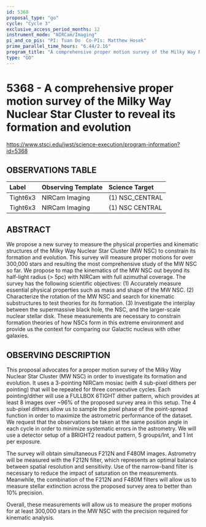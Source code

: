 ```yaml
---
id: 5368
proposal_type: "go"
cycle: "Cycle 3"
exclusive_access_period_months: 12
instrument_mode: "NIRCam/Imaging"
pi_and_co_pis: "PI: Tuan Do  Co-PIs: Matthew Hosek"
prime_parallel_time_hours: "6.44/2.16"
program_title: "A comprehensive proper motion survey of the Milky Way Nuclear Star Cluster to reveal its formation and evolution"
type: "GO"
---
```

# 5368 - A comprehensive proper motion survey of the Milky Way Nuclear Star Cluster to reveal its formation and evolution
https://www.stsci.edu/jwst/science-execution/program-information?id=5368
## OBSERVATIONS TABLE
| Label      | Observing Template | Science Target    |
| :--------- | :----------------- | :---------------- |
| Tight6x3   | NIRCam Imaging     | (1) NSC_CENTRAL   |
| Tight6x3   | NIRCam Imaging     | (1) NSC CENTRAL   |

## ABSTRACT

We propose a new survey to measure the physical properties and kinematic structures of the Milky Way Nuclear Star Cluster (MW NSC) to constrain its formation and evolution. This survey will measure proper motions for over 300,000 stars and resulting the most comprehensive study of the MW NSC so far. We propose to map the kinematics of the MW NSC out beyond its half-light radius (> 5pc) with NIRCam with full azimuthal coverage. The survey has the following scientific objectives: (1) Accurately measure essential physical properties such as mass and shape of the MW NSC. (2) Characterize the rotation of the MW NSC and search for kinematic substructures to test theories for its formation. (3) Investigate the interplay between the supermassive black hole, the NSC, and the larger-scale nuclear stellar disk. These measurements are necessary to constrain formation theories of how NSCs form in this extreme environment and provide us the context for comparing our Galactic nucleus with other galaxies.

## OBSERVING DESCRIPTION

This proposal advocates for a proper motion survey of the Milky Way Nuclear Star Cluster (MW NSC) in order to investigate its formation and evolution. It uses a 3-pointing NIRCam mosiac (with 4 sub-pixel dithers per pointing) that will be repeated for three consecutive cycles. Each pointing/dither will use a FULLBOX 6TIGHT dither pattern, which provides at least 8 images over ~96% of the proposed survey area in this setup. The 4 sub-pixel dithers allow us to sample the pixel phase of the point-spread function in order to maximize the astrometric performance of the dataset. We request that the observations be taken at the same position angle in each cycle in order to minimize systematic errors in the astrometry. We will use a detector setup of a BRIGHT2 readout pattern, 5 groups/Int, and 1 Int per exposure.

The survey will obtain simultaneous F212N and F480M images. Astrometry will be measured with the F212N filter, which represents an optimal balance between spatial resolution and sensitivity. Use of the narrow-band filter is necessary to reduce the impact of saturation on the measurements. Meanwhile, the combination of the F212N and F480M filters will allow us to measure stellar extinction across the proposed survey area to better than 10% precision.

Overall, these measurements will allow us to measure the proper motions for at least 300,000 stars in the MW NSC with the precision required for kinematic analysis.
